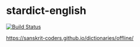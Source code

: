 # stardict-english

[![Build Status](https://travis-ci.com/indic-dict/stardict-english.svg?branch=master)](https://travis-ci.com/indic-dict/stardict-english)  

https://sanskrit-coders.github.io/dictionaries/offline/
